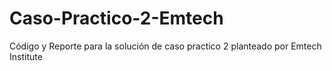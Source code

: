 # Caso-Practico-2-Emtech
Código y Reporte para la solución de caso practico 2 planteado por Emtech Institute
